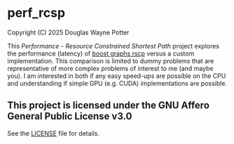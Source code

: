# perf_rcsp
Copyright (C) 2025 Douglas Wayne Potter

This *Performance - Resource Constrained Shortest Path* project explores the performance (latency)
of [boost graphs rscp](https://www.boost.org/doc/libs/1_88_0/libs/graph/doc/r_c_shortest_paths.html) versus
a custom implementation. This comparison is limited to dummy problems that are representative of more
complex problems of interest to me (and maybe you). I am interested in both if any easy speed-ups
are possible on the CPU and understanding if simple GPU (e.g. CUDA) implementations are possible.

## This project is licensed under the GNU Affero General Public License v3.0

See the [LICENSE](./LICENSE) file for details.

